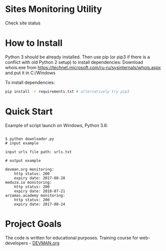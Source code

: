 # Sites Monitoring Utility

Check site status

# How to Install

Python 3 should be already installed. Then use pip (or pip3 if there is a conflict with old Python 2 setup) to install dependencies:
Download whois.exe from https://technet.microsoft.com/ru-ru/sysinternals/whois.aspx and put it in C:/Windows

To install dependencies:

```bash
pip install -r requirements.txt # alternatively try pip3
```

# Quick Start

Example of script launch on Windows, Python 3.6:

```#!bash

$ python downloader.py
# input example

input urls file path: urls.txt

# output example

devman.org monitoring:
    http status: 200
    expiry date: 2017-08-28
meduza.io monitoring:
    http status: 200
    expiry date: 2018-07-21
arzamas.academy monitoring:
    http status: 200
    expiry date: 2017-08-24
```

# Project Goals

The code is written for educational purposes. Training course for web-developers - [DEVMAN.org](https://devman.org)
